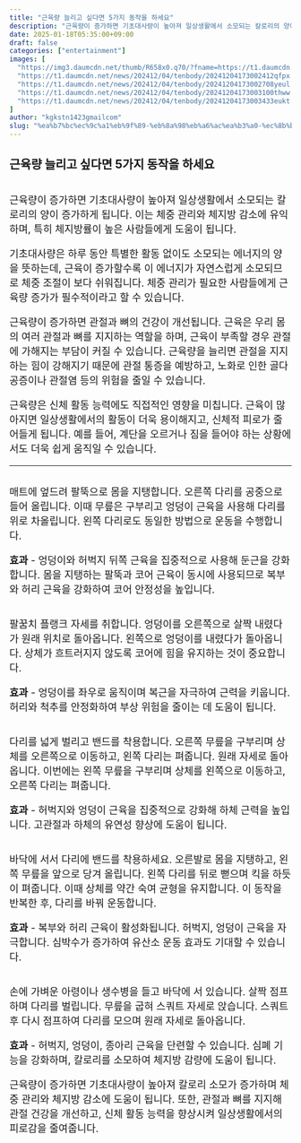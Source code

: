 ```yaml
---
title: "근육량 늘리고 싶다면 5가지 동작을 하세요"
description: "근육량이 증가하면 기초대사량이 높아져 일상생활에서 소모되는 칼로리의 양이 증가하게 됩니다. 이는 체중 관리와 체지방 감소에 유익하며, 특히 체지방률이 높은 사람들에게 도움이 됩니다."
date: 2025-01-18T05:35:00+09:00
draft: false
categories: ["entertainment"]
images: [
  "https://img3.daumcdn.net/thumb/R658x0.q70/?fname=https://t1.daumcdn.net/news/202412/04/tenbody/20241204173002105otvo.jpg"
  "https://t1.daumcdn.net/news/202412/04/tenbody/20241204173002412qfpx.gif"
  "https://t1.daumcdn.net/news/202412/04/tenbody/20241204173002708yeul.gif"
  "https://t1.daumcdn.net/news/202412/04/tenbody/20241204173003100thww.gif"
  "https://t1.daumcdn.net/news/202412/04/tenbody/20241204173003433eukt.gif"
]
author: "kgkstn1423gmailcom"
slug: "%ea%b7%bc%ec%9c%a1%eb%9f%89-%eb%8a%98%eb%a6%ac%ea%b3%a0-%ec%8b%b6%eb%8b%a4%eb%a9%b4-5%ea%b0%80%ec%a7%80-%eb%8f%99%ec%9e%91%ec%9d%84-%ed%95%98%ec%84%b8%ec%9a%94"
---
```


<h2 >근육량 늘리고 싶다면 5가지 동작을 하세요</h2> <figure ><img src="https://img3.daumcdn.net/thumb/R658x0.q70/?fname=https://t1.daumcdn.net/news/202412/04/tenbody/20241204173002105otvo.jpg" alt=""/></figure> <p style="font-size:18px">근육량이 증가하면 기초대사량이 높아져 일상생활에서 소모되는 칼로리의 양이 증가하게 됩니다. 이는 체중 관리와 체지방 감소에 유익하며, 특히 체지방률이 높은 사람들에게 도움이 됩니다.</p> <p style="font-size:18px">기초대사량은 하루 동안 특별한 활동 없이도 소모되는 에너지의 양을 뜻하는데, 근육이 증가할수록 이 에너지가 자연스럽게 소모되므로 체중 조절이 보다 쉬워집니다. 체중 관리가 필요한 사람들에게 근육량 증가가 필수적이라고 할 수 있습니다.</p> <p style="font-size:18px">근육량이 증가하면 관절과 뼈의 건강이 개선됩니다. 근육은 우리 몸의 여러 관절과 뼈를 지지하는 역할을 하며, 근육이 부족할 경우 관절에 가해지는 부담이 커질 수 있습니다. 근육량을 늘리면 관절을 지지하는 힘이 강해지기 때문에 관절 통증을 예방하고, 노화로 인한 골다공증이나 관절염 등의 위험을 줄일 수 있습니다.</p> <p style="font-size:18px">근육량은 신체 활동 능력에도 직접적인 영향을 미칩니다. 근육이 많아지면 일상생활에서의 활동이 더욱 용이해지고, 신체적 피로가 줄어들게 됩니다. 예를 들어, 계단을 오르거나 짐을 들어야 하는 상황에서도 더욱 쉽게 움직일 수 있습니다.</p> <hr /> <figure ><img src="https://t1.daumcdn.net/news/202412/04/tenbody/20241204173002412qfpx.gif" alt=""/></figure> <p style="font-size:18px">매트에 엎드려 팔뚝으로 몸을 지탱합니다. 오른쪽 다리를 공중으로 들어 올립니다. 이때 무릎은 구부리고 엉덩이 근육을 사용해 다리를 위로 차올립니다. 왼쪽 다리로도 동일한 방법으로 운동을 수행합니다.</p> <p style="font-size:18px"><strong>효과</strong> - 엉덩이와 허벅지 뒤쪽 근육을 집중적으로 사용해 둔근을 강화합니다. 몸을 지탱하는 팔뚝과 코어 근육이 동시에 사용되므로 복부와 허리 근육을 강화하여 코어 안정성을 높입니다.</p> <figure ><img src="https://t1.daumcdn.net/news/202412/04/tenbody/20241204173002708yeul.gif" alt=""/></figure> <p style="font-size:18px">팔꿈치 플랭크 자세를 취합니다. 엉덩이를 오른쪽으로 살짝 내렸다가 원래 위치로 돌아옵니다. 왼쪽으로 엉덩이를 내렸다가 돌아옵니다. 상체가 흐트러지지 않도록 코어에 힘을 유지하는 것이 중요합니다.</p> <p style="font-size:18px"><strong>효과</strong> - 엉덩이를 좌우로 움직이며 복근을 자극하여 근력을 키웁니다. 허리와 척추를 안정화하여 부상 위험을 줄이는 데 도움이 됩니다.</p> <figure ><img src="https://t1.daumcdn.net/news/202412/04/tenbody/20241204173003100thww.gif" alt=""/></figure> <p style="font-size:18px">다리를 넓게 벌리고 밴드를 착용합니다. 오른쪽 무릎을 구부리며 상체를 오른쪽으로 이동하고, 왼쪽 다리는 펴줍니다. 원래 자세로 돌아옵니다. 이번에는 왼쪽 무릎을 구부리며 상체를 왼쪽으로 이동하고, 오른쪽 다리는 펴줍니다.</p> <p style="font-size:18px"><strong>효과</strong> - 허벅지와 엉덩이 근육을 집중적으로 강화해 하체 근력을 높입니다. 고관절과 하체의 유연성 향상에 도움이 됩니다.</p> <figure ><img src="https://t1.daumcdn.net/news/202412/04/tenbody/20241204173003433eukt.gif" alt=""/></figure> <p style="font-size:18px">바닥에 서서 다리에 밴드를 착용하세요. 오른발로 몸을 지탱하고, 왼쪽 무릎을 앞으로 당겨 올립니다. 왼쪽 다리를 뒤로 뻗으며 킥을 하듯이 펴줍니다. 이때 상체를 약간 숙여 균형을 유지합니다. 이 동작을 반복한 후, 다리를 바꿔 운동합니다.</p> <p style="font-size:18px"><strong>효과</strong> - 복부와 허리 근육이 활성화됩니다. 허벅지, 엉덩이 근육을 자극합니다. 심박수가 증가하여 유산소 운동 효과도 기대할 수 있습니다.</p> <figure ><img src="https://t1.daumcdn.net/news/202412/04/tenbody/20241204173003663tbow.gif" alt=""/></figure> <p style="font-size:18px">손에 가벼운 아령이나 생수병을 들고 바닥에 서 있습니다. 살짝 점프하며 다리를 벌립니다. 무릎을 굽혀 스쿼트 자세로 앉습니다. 스쿼트 후 다시 점프하여 다리를 모으며 원래 자세로 돌아옵니다.</p> <p style="font-size:18px"><strong>효과</strong> - 허벅지, 엉덩이, 종아리 근육을 단련할 수 있습니다. 심폐 기능을 강화하며, 칼로리를 소모하여 체지방 감량에 도움이 됩니다.</p> <p style="font-size:18px">근육량이 증가하면 기초대사량이 높아져 칼로리 소모가 증가하며 체중 관리와 체지방 감소에 도움이 됩니다. 또한, 관절과 뼈를 지지해 관절 건강을 개선하고, 신체 활동 능력을 향상시켜 일상생활에서의 피로감을 줄여줍니다.</p>